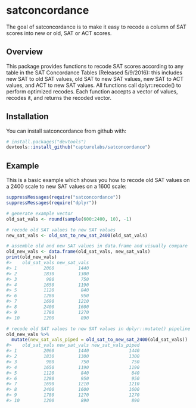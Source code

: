 
<!-- README.md is generated from README.Rmd. Please edit that file -->
satconcordance
==============

The goal of satconcordance is to make it easy to recode a column of SAT scores into new or old, SAT or ACT scores.

Overview
--------

This package provides functions to recode SAT scores according to any table in the SAT Concordance Tables (Released 5/9/2016): this includes new SAT to old SAT values, old SAT to new SAT values, new SAT to ACT values, and ACT to new SAT values. All functions call dplyr::recode() to perform optimized recodes. Each function accepts a vector of values, recodes it, and returns the recoded vector.

Installation
------------

You can install satconcordance from github with:

``` r
# install.packages("devtools")
devtools::install_github("capturelabs/satconcordance")
```

Example
-------

This is a basic example which shows you how to recode old SAT values on a 2400 scale to new SAT values on a 1600 scale:

``` r
suppressMessages(require("satconcordance"))
suppressMessages(require("dplyr"))

# generate example vector
old_sat_vals <- round(sample(600:2400, 10), -1)

# recode old SAT values to new SAT values
new_sat_vals <- old_sat_to_new_sat_2400(old_sat_vals)

# assemble old and new SAT values in data.frame and visually compare
old_new_vals <- data.frame(old_sat_vals, new_sat_vals)
print(old_new_vals)
#>    old_sat_vals new_sat_vals
#> 1          2060         1440
#> 2          1830         1300
#> 3           980          750
#> 4          1650         1190
#> 5          1120          840
#> 6          1280          950
#> 7          1690         1210
#> 8          2400         1600
#> 9          1780         1270
#> 10         1200          890

# recode old SAT values to new SAT values in dplyr::mutate() pipeline
old_new_vals %>%
  mutate(new_sat_vals_piped = old_sat_to_new_sat_2400(old_sat_vals))
#>    old_sat_vals new_sat_vals new_sat_vals_piped
#> 1          2060         1440               1440
#> 2          1830         1300               1300
#> 3           980          750                750
#> 4          1650         1190               1190
#> 5          1120          840                840
#> 6          1280          950                950
#> 7          1690         1210               1210
#> 8          2400         1600               1600
#> 9          1780         1270               1270
#> 10         1200          890                890
```
